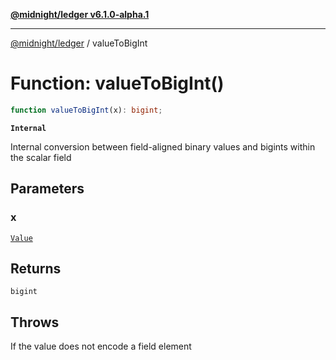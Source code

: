 [**@midnight/ledger v6.1.0-alpha.1**](../README.md)

***

[@midnight/ledger](../globals.md) / valueToBigInt

# Function: valueToBigInt()

```ts
function valueToBigInt(x): bigint;
```

**`Internal`**

Internal conversion between field-aligned binary values and bigints within
the scalar field

## Parameters

### x

[`Value`](../type-aliases/Value.md)

## Returns

`bigint`

## Throws

If the value does not encode a field element
